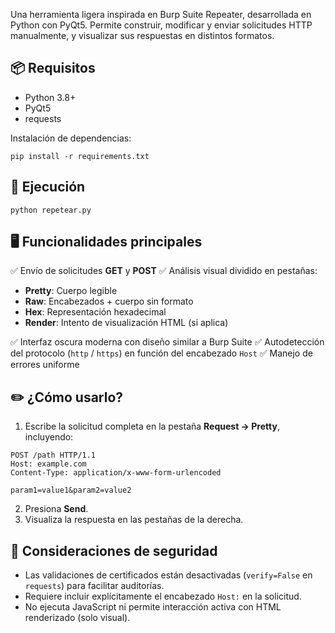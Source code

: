 
Una herramienta ligera inspirada en Burp Suite Repeater, desarrollada en Python con PyQt5. Permite construir, modificar y enviar solicitudes HTTP manualmente, y visualizar sus respuestas en distintos formatos.

## 📦 Requisitos

- Python 3.8+
- PyQt5
- requests

Instalación de dependencias:

```shell
pip install -r requirements.txt
```

## 🚀 Ejecución

```shell
python repetear.py
```

## 🖥️ Funcionalidades principales

✅ Envío de solicitudes **GET** y **POST**
✅ Análisis visual dividido en pestañas:

- **Pretty**: Cuerpo legible
- **Raw**: Encabezados + cuerpo sin formato
- **Hex**: Representación hexadecimal
- **Render**: Intento de visualización HTML (si aplica)

✅ Interfaz oscura moderna con diseño similar a Burp Suite
✅ Autodetección del protocolo (`http` / `https`) en función del encabezado `Host`
✅ Manejo de errores uniforme

## ✏️ ¿Cómo usarlo?

1. Escribe la solicitud completa en la pestaña **Request → Pretty**, incluyendo:

```
POST /path HTTP/1.1
Host: example.com
Content-Type: application/x-www-form-urlencoded

param1=value1&param2=value2
```

2. Presiona **Send**.
3. Visualiza la respuesta en las pestañas de la derecha.
## 🔐 Consideraciones de seguridad

- Las validaciones de certificados están desactivadas (`verify=False` en `requests`) para facilitar auditorías.
- Requiere incluir explícitamente el encabezado `Host:` en la solicitud.
- No ejecuta JavaScript ni permite interacción activa con HTML renderizado (solo visual).
